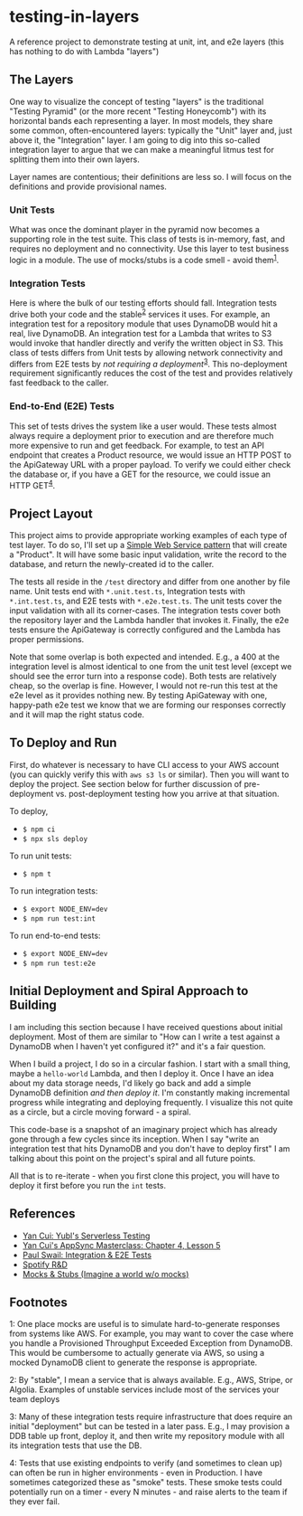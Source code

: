 # testing-in-layers
A reference project to demonstrate testing at unit, int, and e2e layers (this has nothing to do with Lambda "layers")

## The Layers
One way to visualize the concept of testing "layers" is the traditional "Testing Pyramid" (or the more recent "Testing Honeycomb") with its horizontal bands each representing a layer. In most models, they share some common, often-encountered layers: typically the "Unit" layer and, just above it, the "Integration" layer. I am going to dig into this so-called integration layer to argue that we can make a meaningful litmus test for splitting them into their own layers.

Layer names are contentious; their definitions are less so. I will focus on the definitions and provide provisional names.

### Unit Tests
What was once the dominant player in the pyramid now becomes a supporting role in the test suite. This class of tests is in-memory, fast, and requires no deployment and no connectivity. Use this layer to test business logic in a module. The use of mocks/stubs is a code smell - avoid them<sup>[1](#foot01)</sup>.

### Integration Tests
Here is where the bulk of our testing efforts should fall. Integration tests drive both your code and the stable<sup>[2](#foot02)</sup> services it uses. For example, an integration test for a repository module that uses DynamoDB would hit a real, live DynamoDB. An integration test for a Lambda that writes to S3 would invoke that handler directly and verify the written object in S3. This class of tests differs from Unit tests by allowing network connectivity and differs from E2E tests by *not requiring a deployment*<sup>[3](#foot03)</sup>. This no-deployment requirement significantly reduces the cost of the test and provides relatively fast feedback to the caller.

### End-to-End (E2E) Tests
This set of tests drives the system like a user would. These tests almost always require a deployment prior to execution and are therefore much more expensive to run and get feedback. For example, to test an API endpoint that creates a Product resource, we would issue an HTTP POST to the ApiGateway URL with a proper payload. To verify we could either check the database or, if you have a GET for the resource, we could issue an HTTP GET<sup>[4](#foot04)</sup>.

## Project Layout
This project aims to provide appropriate working examples of each type of test layer. To do so, I'll set up a [Simple Web Service pattern](https://www.jeremydaly.com/serverless-microservice-patterns-for-aws/#simplewebservice) that will create a "Product". It will have some basic input validation, write the record to the database, and return the newly-created id to the caller.

The tests all reside in the `/test` directory and differ from one another by file name. Unit tests end with `*.unit.test.ts`, Integration tests with `*.int.test.ts`, and E2E tests with `*.e2e.test.ts`. The unit tests cover the input validation with all its corner-cases. The integration tests cover both the repository layer and the Lambda handler that invokes it. Finally, the e2e tests ensure the ApiGateway is correctly configured and the Lambda has proper permissions.

Note that some overlap is both expected and intended. E.g., a 400 at the integration level is almost identical to one from the unit test level (except we should see the error turn into a response code). Both tests are relatively cheap, so the overlap is fine. However, I would not re-run this test at the e2e level as it provides nothing new. By testing ApiGateway with one, happy-path e2e test we know that we are forming our responses correctly and it will map the right status code.

## To Deploy and Run
First, do whatever is necessary to have CLI access to your AWS account (you can quickly verify this with `aws s3 ls` or similar). Then you will want to deploy the project. See section below for further discussion of pre-deployment vs. post-deployment testing how you arrive at that situation.

To deploy,
- `$ npm ci`
- `$ npx sls deploy`

To run unit tests:
  - `$ npm t`

To run integration tests:
  - `$ export NODE_ENV=dev`
  - `$ npm run test:int`

To run end-to-end tests:
  - `$ export NODE_ENV=dev`
  - `$ npm run test:e2e`

## Initial Deployment and Spiral Approach to Building
I am including this section because I have received questions about initial deployment. Most of them are similar to "How can I write a test against a DynamoDB when I haven't yet configured it?" and it's a fair question.

When I build a project, I do so in a circular fashion. I start with a small thing, maybe a `hello-world` Lambda, and then I deploy it. Once I have an idea about my data storage needs, I'd likely go back and add a simple DynamoDB definition *and then deploy it*. I'm constantly making incremental progress while integrating and deploying frequently. I visualize this not quite as a circle, but a circle moving forward - a spiral.

This code-base is a snapshot of an imaginary project which has already gone through a few cycles since its inception. When I say "write an integration test that hits DynamoDB and you don't have to deploy first" I am talking about this point on the project's spiral and all future points. 

All that is to re-iterate - when you first clone this project, you will have to deploy it first before you run the `int` tests.

## References
 - [Yan Cui: Yubl's Serverless Testing](https://medium.com/hackernoon/yubls-road-to-serverless-part-2-testing-and-ci-cd-72b2e583fe64)
 - [Yan Cui's AppSync Masterclass: Chapter 4, Lesson 5](https://theburningmonk.thinkific.com/courses/take/appsync-masterclass-premium/lessons/17643894-what-should-we-test)
 - [Paul Swail: Integration & E2E Tests](https://serverlessfirst.com/integration-e-2-e-tests/)
 - [Spotify R&D](https://engineering.atspotify.com/2018/01/11/testing-of-microservices/)
 - [Mocks & Stubs (Imagine a world w/o mocks)](https://www.youtube.com/watch?v=EaxDl5NPuCA)

## Footnotes
<a name="foot01">1</a>: One place mocks are useful is to simulate hard-to-generate responses from systems like AWS. For example, you may want to cover the case where you handle a Provisioned Throughput Exceeded Exception from DynamoDB. This would be cumbersome to actually generate via AWS, so using a mocked DynamoDB client to generate the response is appropriate.

<a name="foot02">2</a>: By "stable", I mean a service that is always available. E.g., AWS, Stripe, or Algolia. Examples of unstable services include most of the services your team deploys

<a name="foot03">3</a>: Many of these integration tests require infrastructure that does require an initial "deployment" but can be tested in a later pass. E.g., I may provision a DDB table up front, deploy it, and then write my repository module with all its integration tests that use the DB.

<a name="foot04">4</a>: Tests that use existing endpoints to verify (and sometimes to clean up) can often be run in higher environments - even in Production. I have sometimes categorized these as "smoke" tests. These smoke tests could potentially run on a timer - every N minutes - and raise alerts to the team if they ever fail.